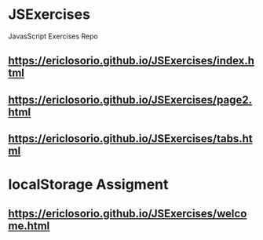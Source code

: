 # JSExercises
JavasScript Exercises Repo

## https://ericlosorio.github.io/JSExercises/index.html
## https://ericlosorio.github.io/JSExercises/page2.html
## https://ericlosorio.github.io/JSExercises/tabs.html

# localStorage Assigment
## https://ericlosorio.github.io/JSExercises/welcome.html

